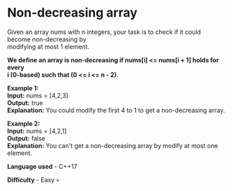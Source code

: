 # Non-decreasing array

Given an array nums with n integers, your task is to check if it could become non-decreasing by<br> modifying at most 1 element.

<strong>We define an array is non-decreasing if nums[i] <= nums[i + 1] holds for every<br> i (0-based) such that (0 <= i <= n - 2).</strong>

<strong>Example 1:<br></strong>
<strong>Input:</strong> nums = [4,2,3]<br>
<strong>Output:</strong> true<br>
<strong>Explanation:</strong> You could modify the first 4 to 1 to get a non-decreasing array.<br>

<strong>Example 2:<br></strong>
<strong>Input:</strong> nums = [4,2,1]<br>
<strong>Output:</strong> false<br>
<strong>Explanation:</strong> You can't get a non-decreasing array by modify at most one element.<br>

<strong>Language used</strong> - C++17

<strong>Difficulty</strong> - Easy 💀 
